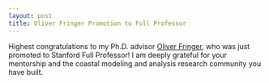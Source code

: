 ```yaml
---
layout: post
title: Oliver Fringer Promotion to Full Professor
---
```


Highest congratulations to my Ph.D. advisor [Oliver Fringer](https://web.stanford.edu/~fringer/), who was just promoted to Stanford Full Professor!  I am deeply grateful for your mentorship and the coastal modeling and analysis research community you have built. 
